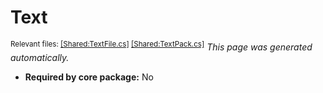 # Text
<sup>Relevant files: [[Shared:TextFile.cs]](https://github.com/Regalis11/Barotrauma/blob/master/Barotrauma/BarotraumaShared/SharedSource/ContentManagement/ContentFile/TextFile.cs) [[Shared:TextPack.cs]](https://github.com/Regalis11/Barotrauma/blob/master/Barotrauma/BarotraumaShared/SharedSource/Text/TextPack.cs)</sup>
*This page was generated automatically.*

- **Required by core package:** No



